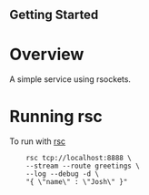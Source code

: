 Getting Started
----

# Overview

A simple service using rsockets. 

# Running rsc

To run with [rsc](https://github.com/making/rsc)

```aidl
    rsc tcp://localhost:8888 \
    --stream --route greetings \
    --log --debug -d \
    "{ \"name\" : \"Josh\" }"
```

